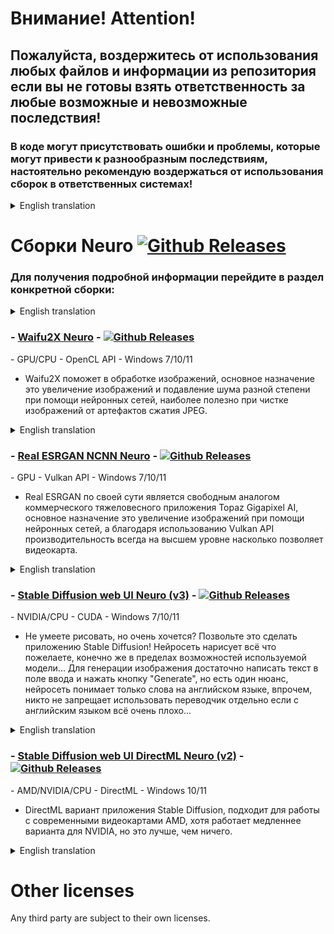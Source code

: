 # Внимание! Attention!
## Пожалуйста, воздержитесь от использования любых файлов и информации из репозитория если вы не готовы взять ответственность за любые возможные и невозможные последствия!
### В коде могут присутствовать ошибки и проблемы, которые могут привести к разнообразным последствиям, настоятельно рекомендую воздержаться от использования сборок в ответственных системах!

<details>
  <summary>English translation</summary>

## Please refrain from using any files and information from the repository unless you are ready to take responsibility for any possible and impossible consequences!
### The code may contain errors and problems that can lead to various consequences, I strongly recommend that you refrain from using assemblies in critical systems!

</details>

# Сборки Neuro [![Github Releases](https://img.shields.io/github/downloads/Shedou/Neuro/total.svg)](https://github.com/Shedou/Neuro/releases)
### Для получения подробной информации перейдите в раздел конкретной сборки:

<details>
  <summary>English translation</summary>

### For details, go to the specific build section:

</details>

### - [Waifu2X Neuro](https://github.com/Shedou/Neuro/tree/main/Waifu2X%20Neuro) - [![Github Releases](https://img.shields.io/github/downloads/Shedou/Neuro/W2XNv2/total.svg)](https://github.com/Shedou/Neuro/releases/tag/W2XNv2)
\- GPU/CPU - OpenCL API - Windows 7/10/11
- Waifu2X поможет в обработке изображений, основное назначение это увеличение изображений и подавление шума разной степени при помощи нейронных сетей, наиболее полезно при чистке изображений от артефактов сжатия JPEG.

<details>
  <summary>English translation</summary>

- Waifu2X will help in image processing, the main purpose is to upscale images and suppress noise of varying strength using neural networks, it is most useful when cleaning images from JPEG compression artifacts.

</details>

### - [Real ESRGAN NCNN Neuro](https://github.com/Shedou/Neuro/tree/main/Real%20ESRGAN%20NCNN%20Neuro) - [![Github Releases](https://img.shields.io/github/downloads/Shedou/Neuro/esrgan_v2/total.svg)](https://github.com/Shedou/Neuro/releases/tag/esrgan_v2)
\- GPU - Vulkan API - Windows 7/10/11
- Real ESRGAN по своей сути является свободным аналогом коммерческого тяжеловесного приложения Topaz Gigapixel AI, основное назначение это увеличение изображений при помощи нейронных сетей, а благодаря использованию Vulkan API производительность всегда на высшем уровне насколько позволяет видеокарта.

<details>
  <summary>English translation</summary>

- Real ESRGAN is essentially a free analogue of the commercial heavyweight Topaz Gigapixel AI application, the main purpose is to upscale images using neural networks, and thanks to the use of the Vulkan API, performance is always at the highest level as far as the graphics card allows.

</details>

### - [Stable Diffusion web UI Neuro (v3)](https://github.com/Shedou/Neuro/tree/main/SD_WEBUI_Neuro) - [![Github Releases](https://img.shields.io/github/downloads/Shedou/Neuro/SD_WEBUI_v3/total.svg)](https://github.com/Shedou/Neuro/releases/tag/SD_WEBUI_v3)
\- NVIDIA/CPU - CUDA - Windows 7/10/11
- Не умеете рисовать, но очень хочется? Позвольте это сделать приложению Stable Diffusion! Нейросеть нарисует всё что пожелаете, конечно же в пределах возможностей используемой модели... Для генерации изображения достаточно написать текст в поле ввода и нажать кнопку "Generate", но есть один нюанс, нейросеть понимает только слова на английском языке, впрочем, никто не запрещает использовать переводчик отдельно если с английским языком всё очень плохо...

<details>
  <summary>English translation</summary>

- Can't draw but really want to? Let Stable Diffusion do it! The neural network will draw whatever you want, of course, within the capabilities of the model used... To generate an image, just write text in the input field and click the "Generate" button, but there is one caveat, the neural network understands only words in English, however, no one forbids use a translator separately if everything is very bad with the English language...

</details>

### - [Stable Diffusion web UI DirectML Neuro (v2)](https://github.com/Shedou/Neuro/tree/main/SD_WEBUI_DML_Neuro) - [![Github Releases](https://img.shields.io/github/downloads/Shedou/Neuro/SD_WEBUI_DML_v2/total.svg)](https://github.com/Shedou/Neuro/releases/tag/SD_WEBUI_DML_v2)
\- AMD/NVIDIA/CPU - DirectML - Windows 10/11
- DirectML вариант приложения Stable Diffusion, подходит для работы с современными видеокартами AMD, хотя работает медленнее варианта для NVIDIA, но это лучше, чем ничего.

<details>
  <summary>English translation</summary>

- DirectML version of the Stable Diffusion application, suitable for modern AMD graphics cards, although it is slower than the NVIDIA version, but it's better than nothing.

</details>

# Other licenses
Any third party are subject to their own licenses.

